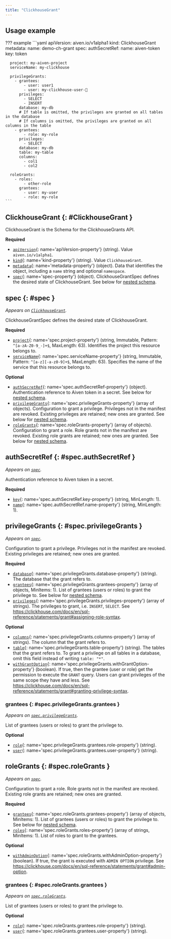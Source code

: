 ```yaml
---
title: "ClickhouseGrant"
---
```


## Usage example

??? example 
    ```yaml
    apiVersion: aiven.io/v1alpha1
    kind: ClickhouseGrant
    metadata:
      name: demo-ch-grant
    spec:
      authSecretRef:
        name: aiven-token
        key: token
    
      project: my-aiven-project
      serviceName: my-clickhouse
    
      privilegeGrants:
        - grantees:
            - user: user1
            - user: my-clickhouse-user-🦄
          privileges:
            - SELECT
            - INSERT
          database: my-db
          # If table is omitted, the privileges are granted on all tables in the database
          # If columns is omitted, the privileges are granted on all columns in the table
        - grantees:
            - role: my-role
          privileges:
            - SELECT
          database: my-db
          table: my-table
          columns:
            - col1
            - col2
    
      roleGrants:
        - roles:
            - other-role
          grantees:
            - user: my-user
            - role: my-role
    ```

## ClickhouseGrant {: #ClickhouseGrant }

ClickhouseGrant is the Schema for the ClickhouseGrants API.

**Required**

- [`apiVersion`](#apiVersion-property){: name='apiVersion-property'} (string). Value `aiven.io/v1alpha1`.
- [`kind`](#kind-property){: name='kind-property'} (string). Value `ClickhouseGrant`.
- [`metadata`](#metadata-property){: name='metadata-property'} (object). Data that identifies the object, including a `name` string and optional `namespace`.
- [`spec`](#spec-property){: name='spec-property'} (object). ClickhouseGrantSpec defines the desired state of ClickhouseGrant. See below for [nested schema](#spec).

## spec {: #spec }

_Appears on [`ClickhouseGrant`](#ClickhouseGrant)._

ClickhouseGrantSpec defines the desired state of ClickhouseGrant.

**Required**

- [`project`](#spec.project-property){: name='spec.project-property'} (string, Immutable, Pattern: `^[a-zA-Z0-9_-]+$`, MaxLength: 63). Identifies the project this resource belongs to.
- [`serviceName`](#spec.serviceName-property){: name='spec.serviceName-property'} (string, Immutable, Pattern: `^[a-z][-a-z0-9]+$`, MaxLength: 63). Specifies the name of the service that this resource belongs to.

**Optional**

- [`authSecretRef`](#spec.authSecretRef-property){: name='spec.authSecretRef-property'} (object). Authentication reference to Aiven token in a secret. See below for [nested schema](#spec.authSecretRef).
- [`privilegeGrants`](#spec.privilegeGrants-property){: name='spec.privilegeGrants-property'} (array of objects). Configuration to grant a privilege. Privileges not in the manifest are revoked. Existing privileges are retained; new ones are granted. See below for [nested schema](#spec.privilegeGrants).
- [`roleGrants`](#spec.roleGrants-property){: name='spec.roleGrants-property'} (array of objects). Configuration to grant a role. Role grants not in the manifest are revoked. Existing role grants are retained; new ones are granted. See below for [nested schema](#spec.roleGrants).

## authSecretRef {: #spec.authSecretRef }

_Appears on [`spec`](#spec)._

Authentication reference to Aiven token in a secret.

**Required**

- [`key`](#spec.authSecretRef.key-property){: name='spec.authSecretRef.key-property'} (string, MinLength: 1).
- [`name`](#spec.authSecretRef.name-property){: name='spec.authSecretRef.name-property'} (string, MinLength: 1).

## privilegeGrants {: #spec.privilegeGrants }

_Appears on [`spec`](#spec)._

Configuration to grant a privilege. Privileges not in the manifest are revoked. Existing privileges are retained; new ones are granted.

**Required**

- [`database`](#spec.privilegeGrants.database-property){: name='spec.privilegeGrants.database-property'} (string). The database that the grant refers to.
- [`grantees`](#spec.privilegeGrants.grantees-property){: name='spec.privilegeGrants.grantees-property'} (array of objects, MinItems: 1). List of grantees (users or roles) to grant the privilege to. See below for [nested schema](#spec.privilegeGrants.grantees).
- [`privileges`](#spec.privilegeGrants.privileges-property){: name='spec.privilegeGrants.privileges-property'} (array of strings). The privileges to grant, i.e. `INSERT`, `SELECT`.
See https://clickhouse.com/docs/en/sql-reference/statements/grant#assigning-role-syntax.

**Optional**

- [`columns`](#spec.privilegeGrants.columns-property){: name='spec.privilegeGrants.columns-property'} (array of strings). The column that the grant refers to.
- [`table`](#spec.privilegeGrants.table-property){: name='spec.privilegeGrants.table-property'} (string). The tables that the grant refers to. To grant a privilege on all tables in a database, omit this field instead of writing `table: "*"`.
- [`withGrantOption`](#spec.privilegeGrants.withGrantOption-property){: name='spec.privilegeGrants.withGrantOption-property'} (boolean). If true, then the grantee (user or role) get the permission to execute the `GRANT` query.
Users can grant privileges of the same scope they have and less.
See https://clickhouse.com/docs/en/sql-reference/statements/grant#granting-privilege-syntax.

### grantees {: #spec.privilegeGrants.grantees }

_Appears on [`spec.privilegeGrants`](#spec.privilegeGrants)._

List of grantees (users or roles) to grant the privilege to.

**Optional**

- [`role`](#spec.privilegeGrants.grantees.role-property){: name='spec.privilegeGrants.grantees.role-property'} (string).
- [`user`](#spec.privilegeGrants.grantees.user-property){: name='spec.privilegeGrants.grantees.user-property'} (string).

## roleGrants {: #spec.roleGrants }

_Appears on [`spec`](#spec)._

Configuration to grant a role. Role grants not in the manifest are revoked. Existing role grants are retained; new ones are granted.

**Required**

- [`grantees`](#spec.roleGrants.grantees-property){: name='spec.roleGrants.grantees-property'} (array of objects, MinItems: 1). List of grantees (users or roles) to grant the privilege to. See below for [nested schema](#spec.roleGrants.grantees).
- [`roles`](#spec.roleGrants.roles-property){: name='spec.roleGrants.roles-property'} (array of strings, MinItems: 1). List of roles to grant to the grantees.

**Optional**

- [`withAdminOption`](#spec.roleGrants.withAdminOption-property){: name='spec.roleGrants.withAdminOption-property'} (boolean). If true, the grant is executed with `ADMIN OPTION` privilege.
See https://clickhouse.com/docs/en/sql-reference/statements/grant#admin-option.

### grantees {: #spec.roleGrants.grantees }

_Appears on [`spec.roleGrants`](#spec.roleGrants)._

List of grantees (users or roles) to grant the privilege to.

**Optional**

- [`role`](#spec.roleGrants.grantees.role-property){: name='spec.roleGrants.grantees.role-property'} (string).
- [`user`](#spec.roleGrants.grantees.user-property){: name='spec.roleGrants.grantees.user-property'} (string).

